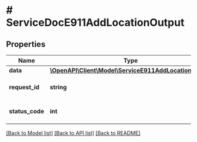 # # ServiceDocE911AddLocationOutput

## Properties

Name | Type | Description | Notes
------------ | ------------- | ------------- | -------------
**data** | [**\OpenAPI\Client\Model\ServiceE911AddLocationOutput**](ServiceE911AddLocationOutput.md) |  | [optional]
**request_id** | **string** | Unique id for each request | [optional]
**status_code** | **int** | HTTP response status code | [optional]

[[Back to Model list]](../../README.md#models) [[Back to API list]](../../README.md#endpoints) [[Back to README]](../../README.md)
